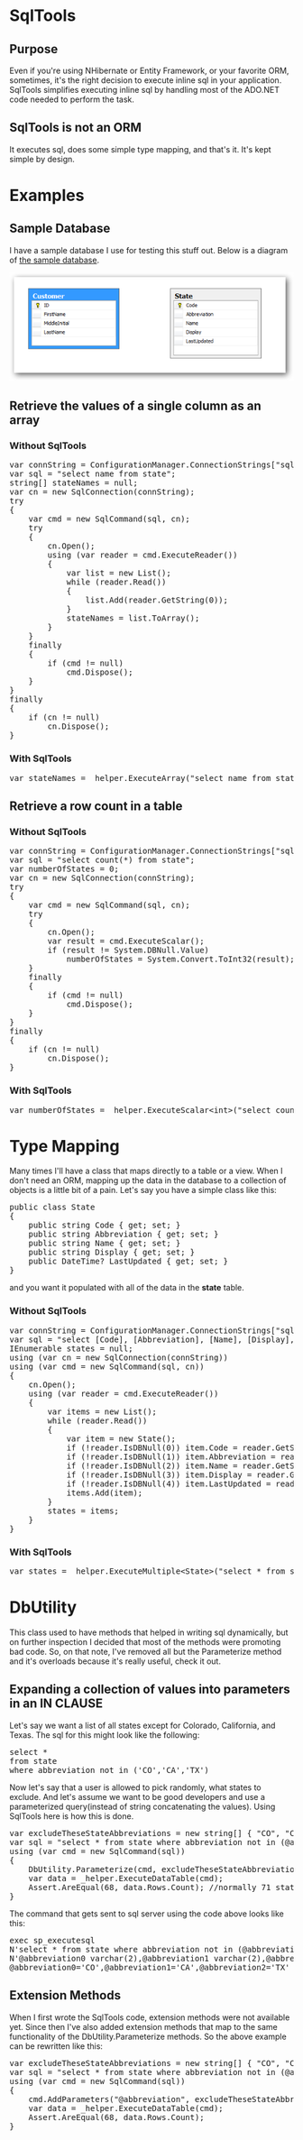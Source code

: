 # SqlTools

## Purpose

Even if you're using NHibernate or Entity Framework, or your favorite ORM, sometimes, it's the right decision to execute inline sql in your application.  SqlTools simplifies executing inline sql by handling most of the ADO.NET code needed to perform the task.

## SqlTools is not an ORM

It executes sql, does some simple type mapping, and that's it.  It's kept simple by design.

# Examples

## Sample Database

I have a sample database I use for testing this stuff out.  Below is a diagram of [the sample database](https://github.com/chrcar01/SqlTools/blob/master/SqlTools.sql).  

![Sample Database Diagram](https://github.com/chrcar01/SqlTools/raw/master/dbdiagram.png)

## Retrieve the values of a single column as an array

### Without SqlTools

<pre>
var connString = ConfigurationManager.ConnectionStrings["sqltools"].ConnectionString;
var sql = "select name from state";
string[] stateNames = null;
var cn = new SqlConnection(connString);
try
{
	var cmd = new SqlCommand(sql, cn);
	try
	{
		cn.Open();
		using (var reader = cmd.ExecuteReader())
		{
			var list = new List<string>();
			while (reader.Read())
			{
				list.Add(reader.GetString(0));
			}
			stateNames = list.ToArray();
		}
	}
	finally
	{
		if (cmd != null)
			cmd.Dispose();
	}
}
finally
{
	if (cn != null)
		cn.Dispose();
}
</pre>

### With SqlTools

<pre>
var stateNames = _helper.ExecuteArray<string>("select name from state");
</pre>

## Retrieve a row count in a table

### Without SqlTools


<pre>
var connString = ConfigurationManager.ConnectionStrings["sqltools"].ConnectionString;
var sql = "select count(*) from state";
var numberOfStates = 0;
var cn = new SqlConnection(connString);
try
{
	var cmd = new SqlCommand(sql, cn);
	try
	{
		cn.Open();
		var result = cmd.ExecuteScalar();
		if (result != System.DBNull.Value)
			numberOfStates = System.Convert.ToInt32(result);
	}
	finally
	{
		if (cmd != null)
			cmd.Dispose();
	}
}
finally
{
	if (cn != null)
		cn.Dispose();
}
</pre>

### With SqlTools

<pre>
var numberOfStates = _helper.ExecuteScalar&lt;int&gt;("select count(*) from state");
</pre>

# Type Mapping

Many times I'll have a class that maps directly to a table or a view.  When I don't need an ORM, mapping up the data in the database to a collection of objects is a little bit of a pain.  Let's say you have a simple class like this:

<pre>
public class State
{
	public string Code { get; set; }
	public string Abbreviation { get; set; }
	public string Name { get; set; }
	public string Display { get; set; }
	public DateTime? LastUpdated { get; set; }        
}
</pre>

and you want it populated with all of the data in the **state** table.

### Without SqlTools

<pre>
var connString = ConfigurationManager.ConnectionStrings["sqltools"].ConnectionString;
var sql = "select [Code], [Abbreviation], [Name], [Display], [LastUpdated] from state";
IEnumerable<State> states = null;
using (var cn = new SqlConnection(connString))
using (var cmd = new SqlCommand(sql, cn))
{
	cn.Open();
	using (var reader = cmd.ExecuteReader())
	{
		var items = new List<State>();
		while (reader.Read())
		{
			var item = new State();
			if (!reader.IsDBNull(0)) item.Code = reader.GetString(0);
			if (!reader.IsDBNull(1)) item.Abbreviation = reader.GetString(1);
			if (!reader.IsDBNull(2)) item.Name = reader.GetString(2);
			if (!reader.IsDBNull(3)) item.Display = reader.GetString(3);
			if (!reader.IsDBNull(4)) item.LastUpdated = reader.GetDateTime(4);
			items.Add(item);
		}
		states = items;
	}
}
</pre>

### With SqlTools

<pre>
var states = _helper.ExecuteMultiple&lt;State&gt;("select * from state");
</pre>

# DbUtility

This class used to have methods that helped in writing sql dynamically, but on further inspection I decided that most of the methods were promoting bad code.  So, on that note, I've removed all but the Parameterize method and it's overloads because it's really useful, check it out.

## Expanding a collection of values into parameters in an IN CLAUSE

Let's say we want a list of all states except for Colorado, California, and Texas.  The sql for this might look like the following:

<pre>
select *
from state
where abbreviation not in ('CO','CA','TX')
</pre>

Now let's say that a user is allowed to pick randomly, what states to exclude.  And let's assume we want to be good developers and use a parameterized query(instead of string concatenating the values).  Using SqlTools here is how this is done.

<pre>
var excludeTheseStateAbbreviations = new string[] { "CO", "CA", "TX" };
var sql = "select * from state where abbreviation not in (@abbreviation)";
using (var cmd = new SqlCommand(sql))
{
	DbUtility.Parameterize(cmd, excludeTheseStateAbbreviations, "@abbreviation");
	var data = _helper.ExecuteDataTable(cmd);
	Assert.AreEqual(68, data.Rows.Count); //normally 71 states but we excluded 3 of them!
}
</pre>

The command that gets sent to sql server using the code above looks like this:

<pre>
exec sp_executesql 
N'select * from state where abbreviation not in (@abbreviation0,@abbreviation1,@abbreviation2)',
N'@abbreviation0 varchar(2),@abbreviation1 varchar(2),@abbreviation2 varchar(2)',
@abbreviation0='CO',@abbreviation1='CA',@abbreviation2='TX'
</pre>

## Extension Methods

When I first wrote the SqlTools code, extension methods were not available yet.  Since then I've also added extension methods that map to the same functionality of the DbUtility.Parameterize methods.  So the above example can be rewritten like this:

<pre>
var excludeTheseStateAbbreviations = new string[] { "CO", "CA", "TX" };
var sql = "select * from state where abbreviation not in (@abbreviation)";
using (var cmd = new SqlCommand(sql))
{
	cmd.AddParameters("@abbreviation", excludeTheseStateAbbreviations);
	var data = _helper.ExecuteDataTable(cmd);
	Assert.AreEqual(68, data.Rows.Count);
}
</pre>